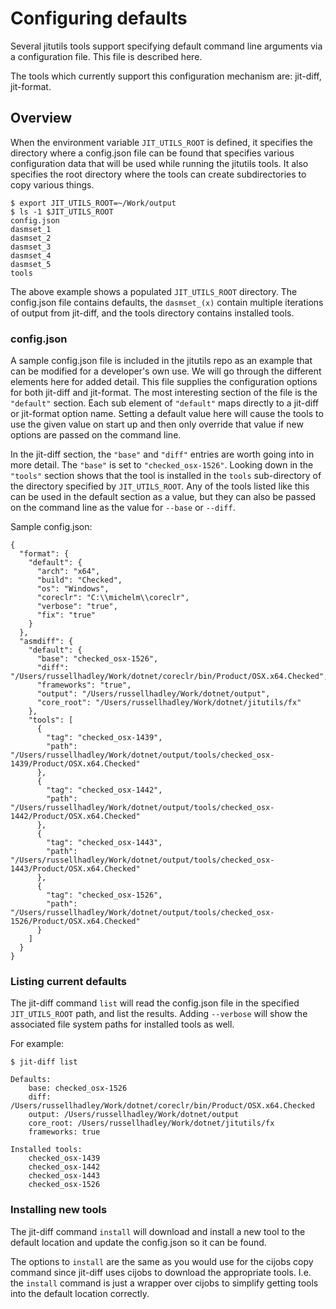 # Configuring defaults

Several jitutils tools support specifying default command line arguments via a configuration
file. This file is described here.

The tools which currently support this configuration mechanism are: jit-diff, jit-format.

## Overview

When the environment variable `JIT_UTILS_ROOT` is defined, it specifies the directory where a
config.json file can be found that specifies various configuration data that will be used
while running the jitutils tools. It also specifies the root directory where the tools can
create subdirectories to copy various things.

```
$ export JIT_UTILS_ROOT=~/Work/output
$ ls -1 $JIT_UTILS_ROOT
config.json
dasmset_1
dasmset_2
dasmset_3
dasmset_4
dasmset_5
tools
```

The above example shows a populated `JIT_UTILS_ROOT` directory.  The config.json file contains defaults,
the `dasmset_(x)` contain multiple iterations of output from jit-diff, and the tools directory
contains installed tools.

### config.json

A sample config.json file is included in the jitutils repo as an example that can be modified
for a developer's own use.  We will go through the different elements here for added detail.
This file supplies the configuration options for both jit-diff and jit-format. The most interesting
section of the file is the `"default"` section.  Each sub element of `"default"` maps directly to a jit-diff
or jit-format option name.  Setting a default value here will cause the tools to
use the given value on start up and then only override that value if new options are passed
on the command line.

In the jit-diff section, the `"base"` and `"diff"` entries are worth going into
in more detail.  The `"base"` is set to `"checked_osx-1526"`.  Looking down in the `"tools"` section
shows that the tool is installed in the `tools` sub-directory of the directory specified by
`JIT_UTILS_ROOT`.  Any of the tools listed like this can be used in the default section
as a value, but they can also be passed on the command line
as the value for `--base` or `--diff`.

Sample config.json:
```
{
  "format": {
    "default": {
      "arch": "x64",
      "build": "Checked",
      "os": "Windows",
      "coreclr": "C:\\michelm\\coreclr",
      "verbose": "true",
      "fix": "true"
    }
  },
  "asmdiff": {
    "default": {
      "base": "checked_osx-1526",
      "diff": "/Users/russellhadley/Work/dotnet/coreclr/bin/Product/OSX.x64.Checked",
      "frameworks": "true",
      "output": "/Users/russellhadley/Work/dotnet/output",
      "core_root": "/Users/russellhadley/Work/dotnet/jitutils/fx"
    },
    "tools": [
      {
        "tag": "checked_osx-1439",
        "path": "/Users/russellhadley/Work/dotnet/output/tools/checked_osx-1439/Product/OSX.x64.Checked"
      },
      {
        "tag": "checked_osx-1442",
        "path": "/Users/russellhadley/Work/dotnet/output/tools/checked_osx-1442/Product/OSX.x64.Checked"
      },
      {
        "tag": "checked_osx-1443",
        "path": "/Users/russellhadley/Work/dotnet/output/tools/checked_osx-1443/Product/OSX.x64.Checked"
      },
      {
        "tag": "checked_osx-1526",
        "path": "/Users/russellhadley/Work/dotnet/output/tools/checked_osx-1526/Product/OSX.x64.Checked"
      }
    ]
  }
}
```

### Listing current defaults

The jit-diff command `list` will read the config.json file in the specified `JIT_UTILS_ROOT` path, and list
the results.  Adding `--verbose` will show the associated file system paths for installed tools as well.

For example:
```
$ jit-diff list

Defaults:
	base: checked_osx-1526
	diff: /Users/russellhadley/Work/dotnet/coreclr/bin/Product/OSX.x64.Checked
	output: /Users/russellhadley/Work/dotnet/output
	core_root: /Users/russellhadley/Work/dotnet/jitutils/fx
	frameworks: true

Installed tools:
	checked_osx-1439
	checked_osx-1442
	checked_osx-1443
	checked_osx-1526
```

### Installing new tools

The jit-diff command `install` will download and install a new tool to the default location
and update the config.json so it can be found.

The options to `install` are the same as you would use for the cijobs copy command since jit-diff
uses cijobs to download the appropriate tools.  I.e. the `install` command is just a wrapper over
cijobs to simplify getting tools into the default location correctly.
